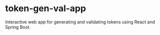 # token-gen-val-app
Interactive web app for generating and validating tokens using React and Spring Boot.
